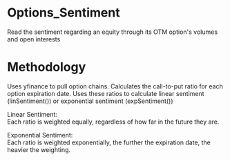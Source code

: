 # Options_Sentiment
Read the sentiment regarding an equity through its OTM option's volumes and open interests


# Methodology
Uses yfinance to pull option chains. 
Calculates the call-to-put ratio for each option expiration date. 
Uses these ratios to calculate linear sentiment (linSentiment()) or exponential sentiment (expSentiment())
  
Linear Sentiment:  
Each ratio is weighted equally, regardless of how far in the future they are.  
  
Exponential Sentiment:  
Each ratio is weighted exponentially, the further the expiration date, the heavier the weighting. 
  
